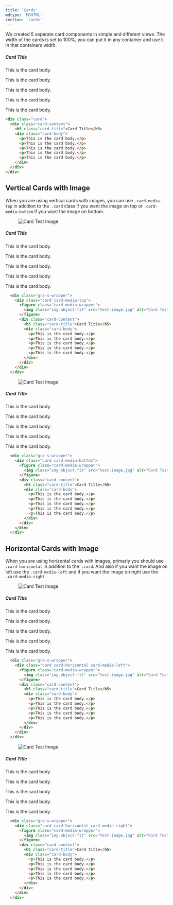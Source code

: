 ```yaml
---
title: 'Cards'
mdtype: 'MDHTML'
section: 'cards'
---
```


We created 5 separate card components in simple and different views. The width of the cards is set to 100%, you can put it in any container and use it in that containers width.

<div class="gra-s-wrapper">
  <div class="card">
    <div class="card-content">
      <h5 class="card-title">Card Title</h5>
      <div class="card-body">
        <p>This is the card body.</p>
        <p>This is the card body.</p>
        <p>This is the card body.</p>
        <p>This is the card body.</p>
        <p>This is the card body.</p>
      </div>
    </div>
  </div>
</div>

```html
<div class="card">
  <div class="card-content">
    <h5 class="card-title">Card Title</h5>
    <div class="card-body">
      <p>This is the card body.</p>
      <p>This is the card body.</p>
      <p>This is the card body.</p>
      <p>This is the card body.</p>
      <p>This is the card body.</p>
    </div>
  </div>
</div>
```

## Vertical Cards with Image

When you are using vertical cards with images, you can use `.card-media-top` in addition to the` .card` class if you want the image on top or `.card-media-bottom` if you want the image on bottom.

<div class="gra-s-wrapper">
  <div class="card card-media-top">
    <figure class="card-media-wrapper">
      <img class="img-object-fit" src="https://res.cloudinary.com/erenesto/image/upload/v1587131749/wb8kzewydi4y9n9uaidz.jpg" alt="Card Test Image" />
    </figure>
    <div class="card-content">
      <h5 class="card-title">Card Title</h5>
      <div class="card-body">
        <p>This is the card body.</p>
        <p>This is the card body.</p>
        <p>This is the card body.</p>
        <p>This is the card body.</p>
        <p>This is the card body.</p>
      </div>
    </div>
  </div>
</div>


```html
  <div class="gra-s-wrapper">
    <div class="card card-media-top">
      <figure class="card-media-wrapper">
        <img class="img-object-fit" src="test-image.jpg" alt="Card Test Image" />
      </figure>
      <div class="card-content">
        <h5 class="card-title">Card Title</h5>
        <div class="card-body">
          <p>This is the card body.</p>
          <p>This is the card body.</p>
          <p>This is the card body.</p>
          <p>This is the card body.</p>
          <p>This is the card body.</p>
        </div>
      </div>
    </div>
  </div>
```

<div class="gra-s-wrapper">
  <div class="card card-media-bottom">
    <figure class="card-media-wrapper">
      <img class="img-object-fit" src="https://res.cloudinary.com/erenesto/image/upload/v1587131749/wb8kzewydi4y9n9uaidz.jpg" alt="Card Test Image" />
    </figure>
    <div class="card-content">
      <h5 class="card-title">Card Title</h5>
      <div class="card-body">
        <p>This is the card body.</p>
        <p>This is the card body.</p>
        <p>This is the card body.</p>
        <p>This is the card body.</p>
        <p>This is the card body.</p>
      </div>
    </div>
  </div>
</div>


```html
  <div class="gra-s-wrapper">
    <div class="card card-media-bottom">
      <figure class="card-media-wrapper">
        <img class="img-object-fit" src="test-image.jpg" alt="Card Test Image" />
      </figure>
      <div class="card-content">
        <h5 class="card-title">Card Title</h5>
        <div class="card-body">
          <p>This is the card body.</p>
          <p>This is the card body.</p>
          <p>This is the card body.</p>
          <p>This is the card body.</p>
          <p>This is the card body.</p>
        </div>
      </div>
    </div>
  </div>
```

## Horizontal Cards with Image

When you are using horizontal cards with images, primarly you should use `.card-horizontal` in addition to the` .card`. And also if you want the image on left use the `.card-media-left` and if you want the image on right use the `.card-media-right`

<div class="gra-s-wrapper">
  <div class="card card-horizontal card-media-left">
    <figure class="card-media-wrapper">
      <img class="img-object-fit" src="https://res.cloudinary.com/erenesto/image/upload/v1587131749/e16fm6knahyvtlnjmhf3.jpg" alt="Card Test Image" />
    </figure>
    <div class="card-content">
      <h5 class="card-title">Card Title</h5>
      <div class="card-body">
        <p>This is the card body.</p>
        <p>This is the card body.</p>
        <p>This is the card body.</p>
        <p>This is the card body.</p>
        <p>This is the card body.</p>
      </div>
    </div>
  </div>
</div>


```html
  <div class="gra-s-wrapper">
    <div class="card card-horizontal card-media-left">
      <figure class="card-media-wrapper">
        <img class="img-object-fit" src="test-image.jpg" alt="Card Test Image" />
      </figure>
      <div class="card-content">
        <h5 class="card-title">Card Title</h5>
        <div class="card-body">
          <p>This is the card body.</p>
          <p>This is the card body.</p>
          <p>This is the card body.</p>
          <p>This is the card body.</p>
          <p>This is the card body.</p>
        </div>
      </div>
    </div>
  </div>
```

<div class="gra-s-wrapper">
  <div class="card card-horizontal card-media-right">
    <figure class="card-media-wrapper">
      <img class="img-object-fit" src="https://res.cloudinary.com/erenesto/image/upload/v1587131749/e16fm6knahyvtlnjmhf3.jpg" alt="Card Test Image" />
    </figure>
    <div class="card-content">
      <h5 class="card-title">Card Title</h5>
      <div class="card-body">
        <p>This is the card body.</p>
        <p>This is the card body.</p>
        <p>This is the card body.</p>
        <p>This is the card body.</p>
        <p>This is the card body.</p>
      </div>
    </div>
  </div>
</div>


```html
  <div class="gra-s-wrapper">
    <div class="card card-horizontal card-media-right">
      <figure class="card-media-wrapper">
        <img class="img-object-fit" src="test-image.jpg" alt="Card Test Image" />
      </figure>
      <div class="card-content">
        <h5 class="card-title">Card Title</h5>
        <div class="card-body">
          <p>This is the card body.</p>
          <p>This is the card body.</p>
          <p>This is the card body.</p>
          <p>This is the card body.</p>
          <p>This is the card body.</p>
        </div>
      </div>
    </div>
  </div>
```